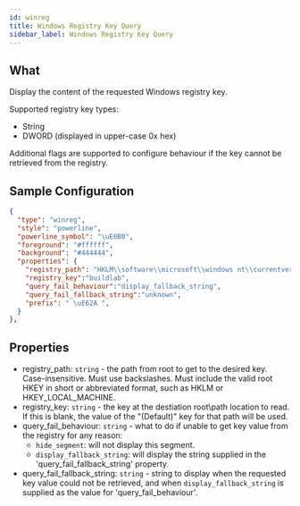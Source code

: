 ```yaml
---
id: winreg    
title: Windows Registry Key Query
sidebar_label: Windows Registry Key Query
---
```


## What

Display the content of the requested Windows registry key.

Supported registry key types:

* String
* DWORD (displayed in upper-case 0x hex)

Additional flags are supported to configure behaviour if the key cannot be retrieved from the registry.

## Sample Configuration

```json
{
  "type": "winreg",
  "style": "powerline",
  "powerline_symbol": "\uE0B0",
  "foreground": "#ffffff",
  "background": "#444444",
  "properties": {
    "registry_path": "HKLM\\software\\microsoft\\windows nt\\currentversion",
    "registry_key":"buildlab",
    "query_fail_behaviour":"display_fallback_string",
    "query_fail_fallback_string":"unknown",
    "prefix": " \uE62A ",
  }
}, 
```

## Properties

* registry_path: `string` - the path from root to get to the desired key.  Case-insensitive.  Must use backslashes.  Must include the valid root HKEY in short or abbreviated format, such as HKLM or HKEY_LOCAL_MACHINE.
* registry_key: `string` - the key at the destiation root\path location to read.  If this is blank, the value of the "(Default)" key for that path will be used.
* query_fail_behaviour: `string` - what to do if unable to get key value from the registry for any reason:
  * `hide_segment`: will not display this segment.
  * `display_fallback_string`: will display the string supplied in the 'query_fail_fallback_string' property.
* query_fail_fallback_string: `string` - string to display when the requested key value could not be retrieved, and when `display_fallback_string` is supplied as the value for 'query_fail_behaviour'.
